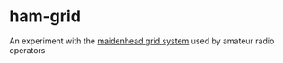 # ham-grid

An experiment with the [maidenhead grid system](https://en.wikipedia.org/wiki/Maidenhead_Locator_System) used by amateur radio operators
